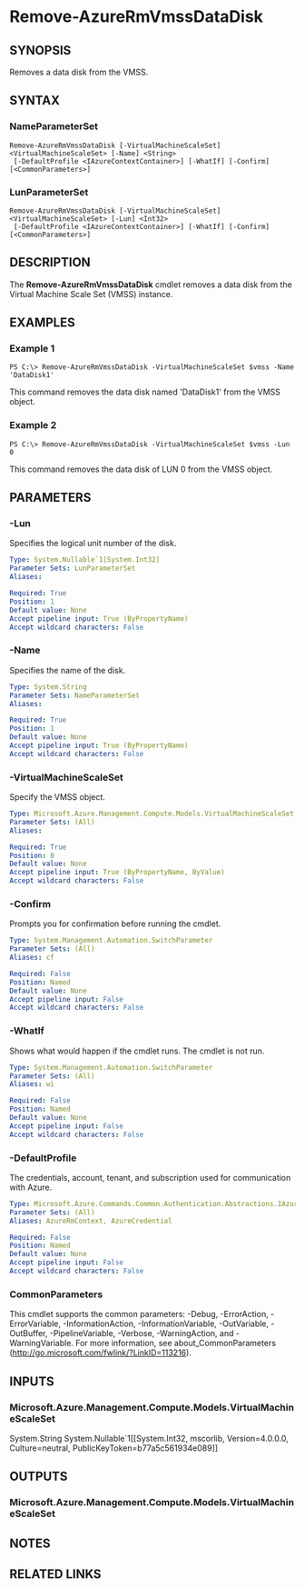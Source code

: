 ﻿---
external help file: Microsoft.Azure.Commands.Compute.dll-Help.xml
Module Name: AzureRM.Compute
online version:
schema: 2.0.0
content_git_url: https://github.com/Azure/azure-powershell/blob/preview/src/ResourceManager/Compute/Stack/Commands.Compute/help/Remove-AzureRmVmssDataDisk.md
original_content_git_url: https://github.com/Azure/azure-powershell/blob/preview/src/ResourceManager/Compute/Stack/Commands.Compute/help/Remove-AzureRmVmssDataDisk.md
---

# Remove-AzureRmVmssDataDisk

## SYNOPSIS
Removes a data disk from the VMSS.

## SYNTAX

### NameParameterSet
```
Remove-AzureRmVmssDataDisk [-VirtualMachineScaleSet] <VirtualMachineScaleSet> [-Name] <String>
 [-DefaultProfile <IAzureContextContainer>] [-WhatIf] [-Confirm] [<CommonParameters>]
```

### LunParameterSet
```
Remove-AzureRmVmssDataDisk [-VirtualMachineScaleSet] <VirtualMachineScaleSet> [-Lun] <Int32>
 [-DefaultProfile <IAzureContextContainer>] [-WhatIf] [-Confirm] [<CommonParameters>]
```

## DESCRIPTION
The **Remove-AzureRmVmssDataDisk** cmdlet removes a data disk from the Virtual Machine Scale Set (VMSS) instance.

## EXAMPLES

### Example 1
```
PS C:\> Remove-AzureRmVmssDataDisk -VirtualMachineScaleSet $vmss -Name 'DataDisk1'
```

This command removes the data disk named 'DataDisk1' from the VMSS object.

### Example 2
```
PS C:\> Remove-AzureRmVmssDataDisk -VirtualMachineScaleSet $vmss -Lun 0
```

This command removes the data disk of LUN 0 from the VMSS object.

## PARAMETERS

### -Lun
Specifies the logical unit number of the disk.

```yaml
Type: System.Nullable`1[System.Int32]
Parameter Sets: LunParameterSet
Aliases:

Required: True
Position: 1
Default value: None
Accept pipeline input: True (ByPropertyName)
Accept wildcard characters: False
```

### -Name
Specifies the name of the disk.

```yaml
Type: System.String
Parameter Sets: NameParameterSet
Aliases:

Required: True
Position: 1
Default value: None
Accept pipeline input: True (ByPropertyName)
Accept wildcard characters: False
```

### -VirtualMachineScaleSet
Specify the VMSS object.

```yaml
Type: Microsoft.Azure.Management.Compute.Models.VirtualMachineScaleSet
Parameter Sets: (All)
Aliases:

Required: True
Position: 0
Default value: None
Accept pipeline input: True (ByPropertyName, ByValue)
Accept wildcard characters: False
```

### -Confirm
Prompts you for confirmation before running the cmdlet.

```yaml
Type: System.Management.Automation.SwitchParameter
Parameter Sets: (All)
Aliases: cf

Required: False
Position: Named
Default value: None
Accept pipeline input: False
Accept wildcard characters: False
```

### -WhatIf
Shows what would happen if the cmdlet runs.
The cmdlet is not run.

```yaml
Type: System.Management.Automation.SwitchParameter
Parameter Sets: (All)
Aliases: wi

Required: False
Position: Named
Default value: None
Accept pipeline input: False
Accept wildcard characters: False
```

### -DefaultProfile
The credentials, account, tenant, and subscription used for communication with Azure.

```yaml
Type: Microsoft.Azure.Commands.Common.Authentication.Abstractions.IAzureContextContainer
Parameter Sets: (All)
Aliases: AzureRmContext, AzureCredential

Required: False
Position: Named
Default value: None
Accept pipeline input: False
Accept wildcard characters: False
```

### CommonParameters
This cmdlet supports the common parameters: -Debug, -ErrorAction, -ErrorVariable, -InformationAction, -InformationVariable, -OutVariable, -OutBuffer, -PipelineVariable, -Verbose, -WarningAction, and -WarningVariable. For more information, see about_CommonParameters (http://go.microsoft.com/fwlink/?LinkID=113216).

## INPUTS

### Microsoft.Azure.Management.Compute.Models.VirtualMachineScaleSet
System.String
System.Nullable`1[[System.Int32, mscorlib, Version=4.0.0.0, Culture=neutral, PublicKeyToken=b77a5c561934e089]]

## OUTPUTS

### Microsoft.Azure.Management.Compute.Models.VirtualMachineScaleSet

## NOTES

## RELATED LINKS

